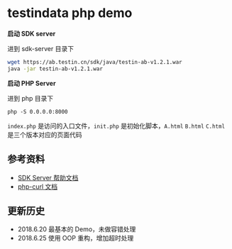 # testindata php demo

**启动 SDK server**

进到 sdk-server 目录下

```bash
wget https://ab.testin.cn/sdk/java/testin-ab-v1.2.1.war
java -jar testin-ab-v1.2.1.war
```

**启动 PHP Server**

进到 php 目录下

`php -S 0.0.0.0:8000`

`index.php` 是访问的入口文件，`init.php` 是初始化脚本，`A.html` `B.html` `C.html` 是三个版本对应的页面代码

## 参考资料

- [SDK Server 帮助文档](http://ab.testin.cn/docs/javaSdk.html)
- [php-curl 文档](http://php.net/manual/en/book.curl.php)

## 更新历史

- 2018.6.20 最基本的 Demo，未做容错处理
- 2018.6.25 使用 OOP 重构，增加超时处理
